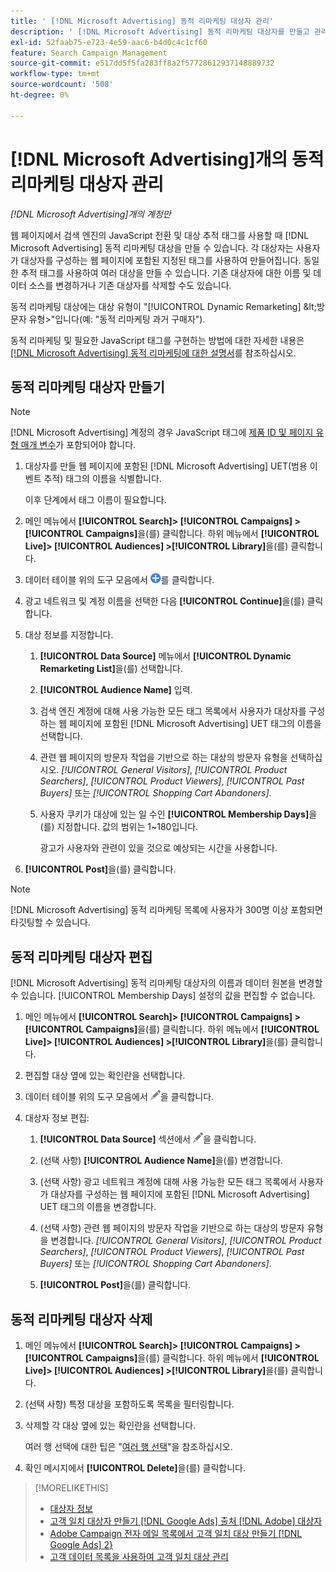 ```yaml
---
title: ' [!DNL Microsoft Advertising] 동적 리마케팅 대상자 관리'
description: ' [!DNL Microsoft Advertising] 동적 리마케팅 대상자를 만들고 관리하는 방법을 알아봅니다.'
exl-id: 52faab75-e723-4e59-aac6-b4d0c4c1cf60
feature: Search Campaign Management
source-git-commit: e517dd5f5fa283ff8a2f57728612937148889732
workflow-type: tm+mt
source-wordcount: '508'
ht-degree: 0%

---
```


# [!DNL Microsoft Advertising]개의 동적 리마케팅 대상자 관리

*[!DNL Microsoft Advertising]개의 계정만*

웹 페이지에서 검색 엔진의 JavaScript 전환 및 대상 추적 태그를 사용할 때 [!DNL Microsoft Advertising] 동적 리마케팅 대상을 만들 수 있습니다. 각 대상자는 사용자가 대상자를 구성하는 웹 페이지에 포함된 지정된 태그를 사용하여 만들어집니다. 동일한 추적 태그를 사용하여 여러 대상을 만들 수 있습니다. 기존 대상자에 대한 이름 및 데이터 소스를 변경하거나 기존 대상자를 삭제할 수도 있습니다.

동적 리마케팅 대상에는 대상 유형이 &quot;[!UICONTROL Dynamic Remarketing] \&lt;방문자 유형\>&quot;입니다(예: &quot;동적 리마케팅 과거 구매자&quot;).

동적 리마케팅 및 필요한 JavaScript 태그를 구현하는 방법에 대한 자세한 내용은 [[!DNL Microsoft Advertising] 동적 리마케팅에 대한 설명서](https://help.ads.microsoft.com/#apex/ads/en/56910)를 참조하십시오.

## 동적 리마케팅 대상자 만들기

>[!NOTE]
>
>[!DNL Microsoft Advertising] 계정의 경우 JavaScript 태그에 [제품 ID 및 페이지 유형 매개 변수](https://help.ads.microsoft.com/#apex/ads/en/56910/1/#exp85)가 포함되어야 합니다.

1. 대상자를 만들 웹 페이지에 포함된 [!DNL Microsoft Advertising] UET(범용 이벤트 추적) 태그의 이름을 식별합니다.

   이후 단계에서 태그 이름이 필요합니다.

1. 메인 메뉴에서 **[!UICONTROL Search]> [!UICONTROL Campaigns] >[!UICONTROL Campaigns]**&#x200B;을(를) 클릭합니다. 하위 메뉴에서 **[!UICONTROL Live]> [!UICONTROL Audiences] >[!UICONTROL Library]**&#x200B;을(를) 클릭합니다.

1. 데이터 테이블 위의 도구 모음에서 ![만들기](/help/search-social-commerce/assets/add.png "만들기")를 클릭합니다.

1. 광고 네트워크 및 계정 이름을 선택한 다음 **[!UICONTROL Continue]**&#x200B;을(를) 클릭합니다.

1. 대상 정보를 지정합니다.

   1. **[!UICONTROL Data Source]** 메뉴에서 **[!UICONTROL Dynamic Remarketing List]**&#x200B;을(를) 선택합니다.

   1. **[!UICONTROL Audience Name]** 입력.

   1. 검색 엔진 계정에 대해 사용 가능한 모든 태그 목록에서 사용자가 대상자를 구성하는 웹 페이지에 포함된 [!DNL Microsoft Advertising] UET 태그의 이름을 선택합니다.

   1. 관련 웹 페이지의 방문자 작업을 기반으로 하는 대상의 방문자 유형을 선택하십시오. *[!UICONTROL General Visitors]*, *[!UICONTROL Product Searchers]*, *[!UICONTROL Product Viewers]*, *[!UICONTROL Past Buyers]* 또는 *[!UICONTROL Shopping Cart Abandoners]*.

   1. 사용자 쿠키가 대상에 있는 일 수인 **[!UICONTROL Membership Days]**&#x200B;을(를) 지정합니다. 값의 범위는 1~180입니다.

      광고가 사용자와 관련이 있을 것으로 예상되는 시간을 사용합니다.

1. **[!UICONTROL Post]**&#x200B;을(를) 클릭합니다.

>[!NOTE]
>
>[!DNL Microsoft Advertising] 동적 리마케팅 목록에 사용자가 300명 이상 포함되면 타깃팅할 수 있습니다.

## 동적 리마케팅 대상자 편집

[!DNL Microsoft Advertising] 동적 리마케팅 대상자의 이름과 데이터 원본을 변경할 수 있습니다. [!UICONTROL Membership Days] 설정의 값을 편집할 수 없습니다.

1. 메인 메뉴에서 **[!UICONTROL Search]> [!UICONTROL Campaigns] >[!UICONTROL Campaigns]**&#x200B;을(를) 클릭합니다. 하위 메뉴에서 **[!UICONTROL Live]> [!UICONTROL Audiences] >[!UICONTROL Library]**&#x200B;을(를) 클릭합니다.

1. 편집할 대상 옆에 있는 확인란을 선택합니다.

1. 데이터 테이블 위의 도구 모음에서 ![편집](/help/search-social-commerce/assets/edit.png "편집")을 클릭합니다.

1. 대상자 정보 편집:

   1. **[!UICONTROL Data Source]** 섹션에서 ![편집](/help/search-social-commerce/assets/edit.png "편집")을 클릭합니다.

   1. (선택 사항) **[!UICONTROL Audience Name]**&#x200B;을(를) 변경합니다.

   1. (선택 사항) 광고 네트워크 계정에 대해 사용 가능한 모든 태그 목록에서 사용자가 대상자를 구성하는 웹 페이지에 포함된 [!DNL Microsoft Advertising] UET 태그의 이름을 변경합니다.

   1. (선택 사항) 관련 웹 페이지의 방문자 작업을 기반으로 하는 대상의 방문자 유형을 변경합니다. *[!UICONTROL General Visitors]*, *[!UICONTROL Product Searchers]*, *[!UICONTROL Product Viewers]*, *[!UICONTROL Past Buyers]* 또는 *[!UICONTROL Shopping Cart Abandoners]*.

   1. **[!UICONTROL Post]**&#x200B;을(를) 클릭합니다.

## 동적 리마케팅 대상자 삭제

1. 메인 메뉴에서 **[!UICONTROL Search]> [!UICONTROL Campaigns] >[!UICONTROL Campaigns]**&#x200B;을(를) 클릭합니다. 하위 메뉴에서 **[!UICONTROL Live]> [!UICONTROL Audiences] >[!UICONTROL Library]**&#x200B;을(를) 클릭합니다.

1. (선택 사항) 특정 대상을 포함하도록 목록을 필터링합니다.

1. 삭제할 각 대상 옆에 있는 확인란을 선택합니다.

   여러 행 선택에 대한 팁은 &quot;[여러 행 선택](/help/search-social-commerce/common-tasks/navigation-editing-selection/multiple-rows-select.md)&quot;을 참조하십시오.

1. 확인 메시지에서 **[!UICONTROL Delete]**&#x200B;을(를) 클릭합니다.

>[!MORELIKETHIS]
>
>* [대상자 정보](audience-about.md)
>* [고객 일치 대상자 만들기 [!DNL Google Ads] 출처 [!DNL Adobe] 대상자](google-audience-from-adobe-audience.md)
>* [Adobe Campaign 전자 메일 목록에서 고객 일치 대상 만들기 [!DNL Google Ads] 2}](google-audience-from-campaign-email-list.md)
>* [고객 데이터 목록을 사용하여 고객 일치 대상 관리](audience-from-customer-data-list.md)
